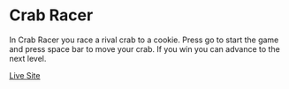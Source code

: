 # Crab Racer

In Crab Racer you race a rival crab to a cookie. Press go to start the game and press space bar to move your crab. If you win you can advance to the next level.

[Live Site](https://tiy-ryan-crab-racer.surge.sh)
